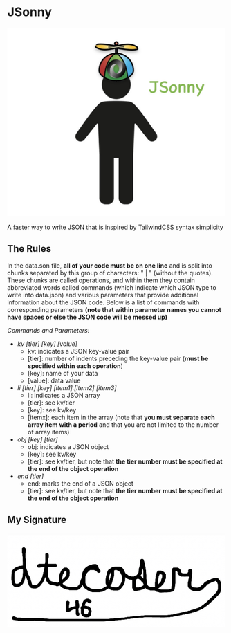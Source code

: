 # JSonny

![JSonny](jsonny.jpg)

A faster way to write JSON that is inspired by TailwindCSS syntax simplicity

## The Rules
In the data.son file, **all of your code must be on one line** and is split into chunks separated by this group of characters: " | " (without the quotes). These chunks are called operations, and within them they contain abbreviated words called commands (which indicate which JSON type to write into data.json) and various parameters that provide additional information about the JSON code. Below is a list of commands with corresponding parameters **(note that within parameter names you cannot have spaces or else the JSON code will be messed up)**

_Commands and Parameters:_
* *kv [tier] [key] [value]*
  * kv: indicates a JSON key-value pair
  * [tier]: number of indents preceding the key-value pair (**must be specified within each operation**)
  * [key]: name of your data
  * [value]: data value
* *li [tier] [key] [item1].[item2].[item3]*
  * li: indicates a JSON array
  * [tier]: see kv/tier
  * [key]: see kv/key
  * [itemx]: each item in the array (note that **you must separate each array item with a period** and that you are not limited to the number of array items)
* *obj [key] [tier]*
  * obj: indicates a JSON object
  * [key]: see kv/key
  * [tier]: see kv/tier, but note that **the tier number must be specified at the end of the object operation**
* *end [tier]*
  * end: marks the end of a JSON object
  * [tier]: see kv/tier, but note that **the tier number must be specified at the end of the object operation**

## My Signature

![Signature](sig.jpeg)